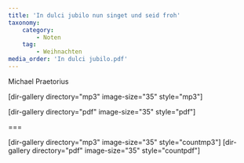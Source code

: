 ```yaml
---
title: 'In dulci jubilo nun singet und seid froh'
taxonomy:
    category:
        - Noten
    tag:
        - Weihnachten
media_order: 'In dulci jubilo.pdf'
---
```


Michael Praetorius

[dir-gallery directory="mp3" image-size="35" style="mp3"]

[dir-gallery directory="pdf" image-size="35" style="pdf"]

===

[dir-gallery directory="mp3" image-size="35" style="countmp3"]
[dir-gallery directory="pdf" image-size="35" style="countpdf"]